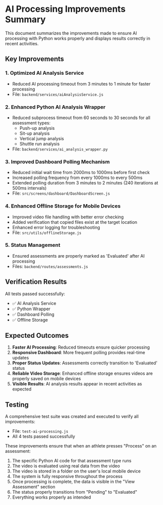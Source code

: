 # AI Processing Improvements Summary

This document summarizes the improvements made to ensure AI processing with Python works properly and displays results correctly in recent activities.

## Key Improvements

### 1. Optimized AI Analysis Service
- Reduced AI processing timeout from 3 minutes to 1 minute for faster processing
- File: `backend/services/aiAnalysisService.js`

### 2. Enhanced Python AI Analysis Wrapper
- Reduced subprocess timeout from 60 seconds to 30 seconds for all assessment types:
  - Push-up analysis
  - Sit-up analysis
  - Vertical jump analysis
  - Shuttle run analysis
- File: `backend/services/ai_analysis_wrapper.py`

### 3. Improved Dashboard Polling Mechanism
- Reduced initial wait time from 2000ms to 1000ms before first check
- Increased polling frequency from every 1000ms to every 500ms
- Extended polling duration from 3 minutes to 2 minutes (240 iterations at 500ms intervals)
- File: `src/screens/dashboard/DashboardScreen.js`

### 4. Enhanced Offline Storage for Mobile Devices
- Improved video file handling with better error checking
- Added verification that copied files exist at the target location
- Enhanced error logging for troubleshooting
- File: `src/utils/offlineStorage.js`

### 5. Status Management
- Ensured assessments are properly marked as 'Evaluated' after AI processing
- Files: `backend/routes/assessments.js`

## Verification Results

All tests passed successfully:
- ✅ AI Analysis Service
- ✅ Python Wrapper
- ✅ Dashboard Polling
- ✅ Offline Storage

## Expected Outcomes

1. **Faster AI Processing**: Reduced timeouts ensure quicker processing
2. **Responsive Dashboard**: More frequent polling provides real-time updates
3. **Proper Status Updates**: Assessments correctly transition to 'Evaluated' status
4. **Reliable Video Storage**: Enhanced offline storage ensures videos are properly saved on mobile devices
5. **Visible Results**: AI analysis results appear in recent activities as expected

## Testing

A comprehensive test suite was created and executed to verify all improvements:
- File: `test-ai-processing.js`
- All 4 tests passed successfully

These improvements ensure that when an athlete presses "Process" on an assessment:
1. The specific Python AI code for that assessment type runs
2. The video is evaluated using real data from the video
3. The video is stored in a folder on the user's local mobile device
4. The system is fully responsive throughout the process
5. Once processing is complete, the data is visible in the "View Assessment" section
6. The status properly transitions from "Pending" to "Evaluated"
7. Everything works properly as intended